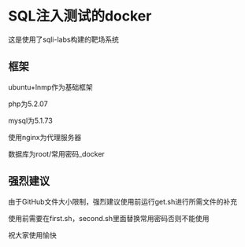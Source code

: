 # SQL注入测试的docker
这是使用了sqli-labs构建的靶场系统
## 框架
ubuntu+lnmp作为基础框架

php为5.2.07

mysql为5.1.73

使用nginx为代理服务器

数据库为root/常用密码_docker

## 强烈建议
由于GitHub文件大小限制，强烈建议使用前运行get.sh进行所需文件的补充

使用前需要在first.sh，second.sh里面替换常用密码否则不能使用

祝大家使用愉快
